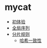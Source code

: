 # mycat

* [初体验](/chapter/mycat/README.md)
* [全局序列](/chapter/mycat/sequence/index.md)
* [分片规则](/chapter/mycat/sharding_rule/index.md)
  - [哈希一致性](/chapter/mycat/sharding_rule/sharding-string-hash.md)
